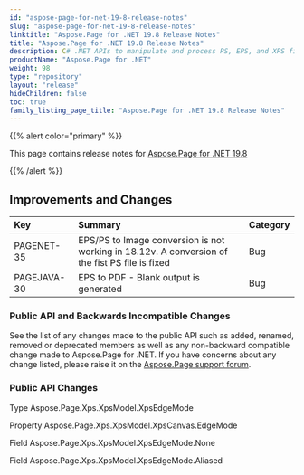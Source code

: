 ```yaml
---
id: "aspose-page-for-net-19-8-release-notes"
slug: "aspose-page-for-net-19-8-release-notes"
linktitle: "Aspose.Page for .NET 19.8 Release Notes"
title: "Aspose.Page for .NET 19.8 Release Notes"
description: C# .NET APIs to manipulate and process PS, EPS, and XPS files. This page contains new Aspose.Page for .NET features, enhancement, and bug fixes in 2019, version 19.8.
productName: "Aspose.Page for .NET"
weight: 98
type: "repository"
layout: "release"
hideChildren: false
toc: true
family_listing_page_title: "Aspose.Page for .NET 19.8 Release Notes"
---
```


{{% alert color="primary" %}} 

This page contains release notes for [Aspose.Page for .NET 19.8](https://www.nuget.org/packages/Aspose.Page/19.8.0)

{{% /alert %}} 
## **Improvements and Changes**

|**Key**|**Summary**|**Category**|
| :- | :- | :- |
|PAGENET-35|EPS/PS to Image conversion is not working in 18.12v. A conversion of the fist PS file is fixed|Bug|
|PAGEJAVA-30|EPS to PDF - Blank output is generated|Bug|
### **Public API and Backwards Incompatible Changes**
See the list of any changes made to the public API such as added, renamed, removed or deprecated members as well as any non-backward compatible change made to Aspose.Page for .NET. If you have concerns about any change listed, please raise it on the [Aspose.Page support forum](https://forum.aspose.com/c/page/39).
### **Public API Changes**
Type Aspose.Page.Xps.XpsModel.XpsEdgeMode

Property Aspose.Page.Xps.XpsModel.XpsCanvas.EdgeMode

Field Aspose.Page.Xps.XpsModel.XpsEdgeMode.None

Field Aspose.Page.Xps.XpsModel.XpsEdgeMode.Aliased